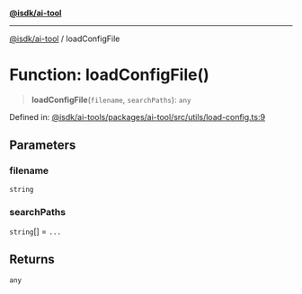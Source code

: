 [**@isdk/ai-tool**](../README.md)

***

[@isdk/ai-tool](../globals.md) / loadConfigFile

# Function: loadConfigFile()

> **loadConfigFile**(`filename`, `searchPaths`): `any`

Defined in: [@isdk/ai-tools/packages/ai-tool/src/utils/load-config.ts:9](https://github.com/isdk/ai-tool.js/blob/4ebf370aaec9c78535cb40ffc19656d7bddcb145/src/utils/load-config.ts#L9)

## Parameters

### filename

`string`

### searchPaths

`string`[] = `...`

## Returns

`any`
